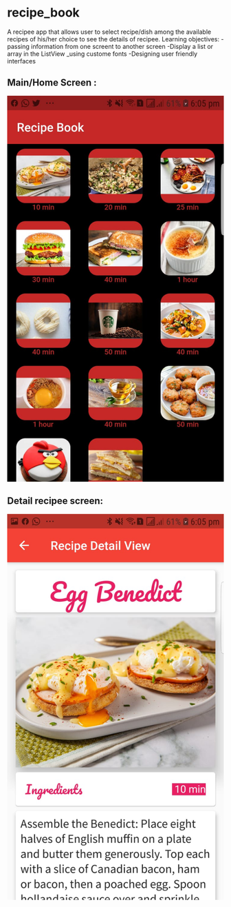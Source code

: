 # recipe_book

A recipee app that allows user to select recipe/dish among the available recipes of his/her choice to see the details of recipee.
Learning objectives:
-passing information from one screent to another screen
-Display a list or array in the ListView
_using custome fonts
-Designing user friendly interfaces

## Main/Home Screen : 
  ![Alt text](https://github.com/talha3111997/Recipe-Book/blob/master/homescreen.jpeg?raw=true)
  
## Detail recipee screen: 
  ![Alt text](https://github.com/talha3111997/Recipe-Book/blob/master/recipee_detail_screen.jpeg?raw=true)
